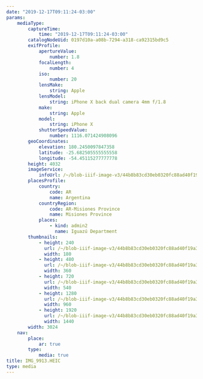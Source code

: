 ```yaml
---
date: "2019-12-17T09:11:24-03:00"
params:
    mediaType:
        captureTime:
            time: "2019-12-17T09:11:24-03:00"
        catalogNodeUid: 0197d10a-a08b-7294-a318-ca92315bd9c5
        exifProfile:
            apertureValue:
                number: 1.8
            focalLength:
                number: 4
            iso:
                number: 20
            lensMake:
                string: Apple
            lensModel:
                string: iPhone X back dual camera 4mm f/1.8
            make:
                string: Apple
            model:
                string: iPhone X
            shutterSpeedValue:
                number: 1116.071424908096
        geoCoordinates:
            elevation: 180.2450097847358
            latitude: -25.682505555555558
            longitude: -54.45115277777778
        height: 4032
        imageService:
            infoUrl: /~/blob-iiif-image-v3/44b8b83cd30eb0320fc88ad40f19a3c9ae6ef14e6cdaae689714b7cd9a0d9964/info.json
        placesProfile:
            country:
                code: AR
                name: Argentina
            countryRegion:
                code: AR-Misiones Province
                name: Misiones Province
            places:
                - kind: admin2
                  name: Iguazú Department
        thumbnails:
            - height: 240
              url: /~/blob-iiif-image-v3/44b8b83cd30eb0320fc88ad40f19a3c9ae6ef14e6cdaae689714b7cd9a0d9964/full/180%2C240/0/default.jpg
              width: 180
            - height: 480
              url: /~/blob-iiif-image-v3/44b8b83cd30eb0320fc88ad40f19a3c9ae6ef14e6cdaae689714b7cd9a0d9964/full/360%2C480/0/default.jpg
              width: 360
            - height: 720
              url: /~/blob-iiif-image-v3/44b8b83cd30eb0320fc88ad40f19a3c9ae6ef14e6cdaae689714b7cd9a0d9964/full/540%2C720/0/default.jpg
              width: 540
            - height: 1280
              url: /~/blob-iiif-image-v3/44b8b83cd30eb0320fc88ad40f19a3c9ae6ef14e6cdaae689714b7cd9a0d9964/full/960%2C1280/0/default.jpg
              width: 960
            - height: 1920
              url: /~/blob-iiif-image-v3/44b8b83cd30eb0320fc88ad40f19a3c9ae6ef14e6cdaae689714b7cd9a0d9964/full/1440%2C1920/0/default.jpg
              width: 1440
        width: 3024
    nav:
        place:
            ar: true
        type:
            media: true
title: IMG_9913.HEIC
type: media
---
```

